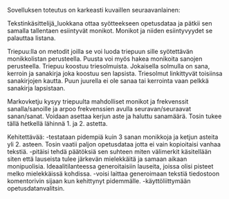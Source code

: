 Sovelluksen toteutus on karkeasti kuvaillen seuraavanlainen:

Tekstinkäsittelijä_luokkana ottaa syötteekseen opetusdataa ja pätkii sen samalla tallentaen esiintyvät monikot. Monikot ja niiden esiintyvyydet se palauttaa listana.

Triepuu:lla on metodit joilla se voi luoda triepuun sille syötettävän monikkolistan perusteella. Puusta voi myös hakea monikoita sanojen perusteella. Triepuu koostuu
triesolmuista. Jokaisella solmulla on sana, kerroin ja sanakirja joka koostuu sen lapsista. Triesolmut linkittyvät toisiinsa sanakirjojen kautta. Puun juurella ei ole sanaa tai kerrointa vaan pelkkä sanakirja lapsistaan.

Markovketju kysyy triepuulta mahdolliset monikot ja frekvenssit sanalla/sanoille ja arpoo frekvenssien avulla seuravan/seuraavat sanan/sanat. Voidaan asettaa
kerjun aste ja haluttu sanamäärä. Tosin tukee tällä hetkellä lähinnä 1. ja 2. astetta.

Kehitettävää:
-testataan pidempiä kuin 3 sanan monikkoja ja ketjun asteita yli 2. asteen. Tosin vaatii paljon opetusdataa jotta ei vain kopioitaisi vanhaa tekstiä.
-pitäisi tehdä päätöksiä sen suhteen miten välimerkit käsitellään siten että lauseista tulee järkevän mielekkäitä ja samaan aikaan monipuolisia. Ideaalitilanteessa generoitaisiin lauseita, joissa olisi pisteet melko mielekkäissä kohdissa.
-voisi laittaa generoimaan tekstiä tiedostoon komentorivin sijaan kun kehittynyt pidemmälle.
-käyttöliittymään opetusdatanvalitsin.
